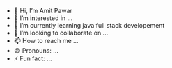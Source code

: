 - 👋 Hi, I’m Amit Pawar
- 👀 I’m interested in ...
- 🌱 I’m currently learning  java full stack developement
- 💞️ I’m looking to collaborate on ...
- 📫 How to reach me ...
- 😄 Pronouns: ...
- ⚡ Fun fact: ...

<!---
pawar1232/pawar1232 is a ✨ special ✨ repository because its `README.md` (this file) appears on your GitHub profile.
You can click the Preview link to take a look at your changes.
--->
